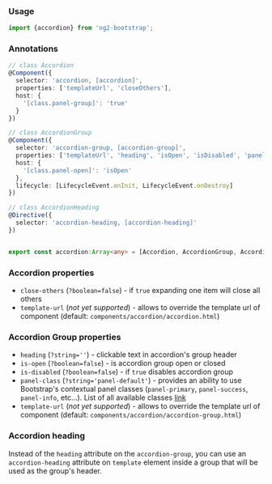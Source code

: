 ### Usage
```typescript
import {accordion} from 'ng2-bootstrap';
```

### Annotations
```typescript
// class Accordion
@Component({
  selector: 'accordion, [accordion]',
  properties: ['templateUrl', 'closeOthers'],
  host: {
    '[class.panel-group]': 'true'
  }
})

// class AccordionGroup
@Component({
  selector: 'accordion-group, [accordion-group]',
  properties: ['templateUrl', 'heading', 'isOpen', 'isDisabled', 'panelClass'],
  host: {
    '[class.panel-open]': 'isOpen'
  },
  lifecycle: [LifecycleEvent.onInit, LifecycleEvent.onDestroy]
})

// class AccordionHeading
@Directive({
  selector: 'accordion-heading, [accordion-heading]'
})


export const accordion:Array<any> = [Accordion, AccordionGroup, AccordionHeading];
```

### Accordion properties
  - `close-others` (`?boolean=false`) - if `true` expanding one item will close all others
  - `template-url` (*not yet supported*) - allows to override the template url of component (default: `components/accordion/accordion.html`)

### Accordion Group properties
  - `heading` (`?string=''`) - clickable text in accordion's group header
  - `is-open` (`?boolean=false`) - is accordion group open or closed
  - `is-disabled` (`?boolean=false`) - if `true` disables accordion group
  - `panel-class` (`?string='panel-default'`) - provides an ability to use Bootstrap's contextual panel classes (`panel-primary`, `panel-success`, `panel-info`, etc...). List of all available classes [link](http://getbootstrap.com/components/#panels-alternatives)
  - `template-url` (*not yet supported*) - allows to override the template url of component (default: `components/accordion/accordion-group.html`)

### Accordion heading

Instead of the `heading` attribute on the `accordion-group`, you can use an `accordion-heading` attribute on `template` element inside a group that will be used as the group's header.
